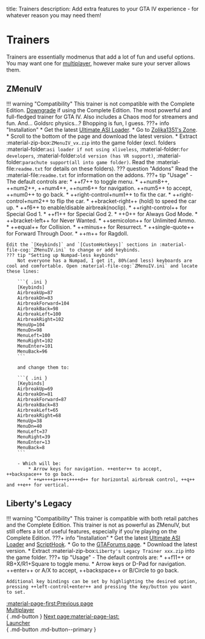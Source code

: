 title: Trainers
description: Add extra features to your GTA IV experience - for whatever reason you may need them!

# Trainers
Trainers are essentially modmenus that add a lot of fun and useful options. You may want one for [multiplayer](../multiplayer.md), however make sure your server allows them.
## ZMenuIV
!!! warning "Compatibility"
    This trainer is not compatible with the Complete Edition. [Downgrade](../downgrading.md) if using the Complete Edition.
The most powerful and full-fledged trainer for GTA IV. Also includes a Chaos mod for streamers and fun. And... Goldsrc physics...? Bhopping is fun, I guess.
???+ info "Installation"
    * Get the latest [Ultimate ASI Loader](../../mod-dependencies/#ultimate-asi-loader).
    * Go to [Zolika1351's Zone](https://zolika1351.pages.dev/mods/ivmenu).
    * Scroll to the bottom of the page and download the latest version.
    * Extract :material-zip-box:`ZMenuIV_vx.zip` into the game folder (excl. folders :material-folder:`asi loader if not using xliveless`, :material-folder:`for developers`, :material-folder:`old version (has VR support)`, :material-folder:`parachute support(all into game folder)`. Read the :material-file:`readme.txt` for details on these folders).
    ??? question "Addons"
        Read the :material-file:`readme.txt` for information on the addons.
???+ tip "Usage"
    - The default controls are:
        * ++f7++ to toggle menu.
        * ++num8++, ++num2++, ++num4++, ++num6++ for navigation. ++num5++ to accept, ++num0++ to go back.
        * ++right-control+num1++ to fix the car.
        * ++right-control+num2++ to flip the car.
        * ++bracket-right++ (hold) to speed the car up.
        * ++f6++ to enable/disable airbreak(noclip).
        * ++right-control++ for Special God 1.
        * ++f1++ for Special God 2.
        * ++0++ for Always God Mode.
        * ++bracket-left++ for Never Wanted.
        * ++semicolon++ for Unlimited Ammo.
        * ++equal++ for Collision.
        * ++minus++ for Resurrect.
        * ++single-quote++ for Forward Through Door.
        * ++m++ for Ragdoll.
    
    Edit the `[Keybinds]` and `[CustomHotkeys]` sections in :material-file-cog:`ZMenuIV.ini` to change or add keybinds.
    ??? tip "Setting up Numpad-less keybinds"
        Not everyone has a Numpad, I get it, 80%(and less) keyboards are cool and comfortable. Open :material-file-cog:`ZMenuIV.ini` and locate these lines:

        ```{ .ini }
        [Keybinds]
        AirbreakUp=87
        AirbreakDn=83
        AirbreakForward=104
        AirbreakBack=98
        AirbreakLeft=100
        AirbreakRight=102
        MenuUp=104
        MenuDn=98
        MenuLeft=100
        MenuRight=102
        MenuEnter=101
        MenuBack=96
        ```

        and change them to:

        ```{ .ini }
        [Keybinds]
        AirbreakUp=69
        AirbreakDn=81
        AirbreakForward=87
        AirbreakBack=83
        AirbreakLeft=65
        AirbreakRight=68
        MenuUp=38
        MenuDn=40
        MenuLeft=37
        MenuRight=39
        MenuEnter=13
        MenuBack=8
        ```

        - Which will be:
            * Arrow keys for navigation. ++enter++ to accept, ++backspace++ to go back.
            * ++w++++a++++s++++d++ for horizontal airbreak control, ++q++ and ++e++ for vertical.

## Liberty's Legacy
!!! warning "Compatibility"
    This trainer is compatible with both retail patches and the Complete Edition.
This trainer is not as powerful as ZMenuIV, but still offers a lot of useful features, especially if you're playing on the Complete Edition.
???+ info "Installation"
    * Get the latest [Ultimate ASI Loader](../../mod-dependencies/#ultimate-asi-loader) and [ScriptHook](../../mod-dependencies/#scripthook).
    * Go to the [GTAForums page](https://gtaforums.com/topic/973091-gta-iv-12043-libertys-legacy-trainer/).
    * Download the latest version.
    * Extract :material-zip-box:`Liberty's Legacy Trainer xxx.zip` into the game folder.
???+ tip "Usage"
    - The default controls are: 
        * ++f11++ or RB+X/R1+Square to toggle menu.
        * Arrow keys or D-Pad for navigation. ++enter++ or A/X to accept, ++backspace++ or B/Circle to go back.
    
    Additional key bindings can be set by highlighting the desired option, pressing ++left-control+enter++ and pressing the key/button you want to set.

[:material-page-first:Previous page <br>Multiplayer</br>](../multiplayer.md){ .md-button } [Next page:material-page-last: <br>Launcher</br>](launcher.md){ .md-button .md-button--primary }